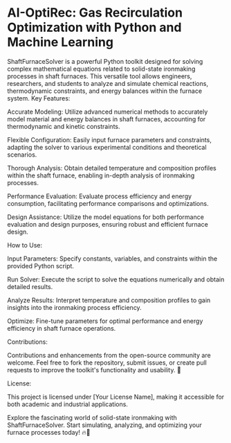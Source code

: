 # AI-OptiRec: Gas Recirculation Optimization with Python and Machine Learning
ShaftFurnaceSolver is a powerful Python toolkit designed for solving complex mathematical equations related to solid-state ironmaking processes in shaft furnaces. This versatile tool allows engineers, researchers, and students to analyze and simulate chemical reactions, thermodynamic constraints, and energy balances within the furnace system.
Key Features:

Accurate Modeling: Utilize advanced numerical methods to accurately model material and energy balances in shaft furnaces, accounting for thermodynamic and kinetic constraints.

Flexible Configuration: Easily input furnace parameters and constraints, adapting the solver to various experimental conditions and theoretical scenarios.

Thorough Analysis: Obtain detailed temperature and composition profiles within the shaft furnace, enabling in-depth analysis of ironmaking processes.

Performance Evaluation: Evaluate process efficiency and energy consumption, facilitating performance comparisons and optimizations.

Design Assistance: Utilize the model equations for both performance evaluation and design purposes, ensuring robust and efficient furnace design.

How to Use:

Input Parameters: Specify constants, variables, and constraints within the provided Python script.

Run Solver: Execute the script to solve the equations numerically and obtain detailed results.

Analyze Results: Interpret temperature and composition profiles to gain insights into the ironmaking process efficiency.

Optimize: Fine-tune parameters for optimal performance and energy efficiency in shaft furnace operations.

Contributions:

Contributions and enhancements from the open-source community are welcome. Feel free to fork the repository, submit issues, or create pull requests to improve the toolkit's functionality and usability. 🚀

License:

This project is licensed under [Your License Name], making it accessible for both academic and industrial applications.

Explore the fascinating world of solid-state ironmaking with ShaftFurnaceSolver. Start simulating, analyzing, and optimizing your furnace processes today! 🔥🔬

